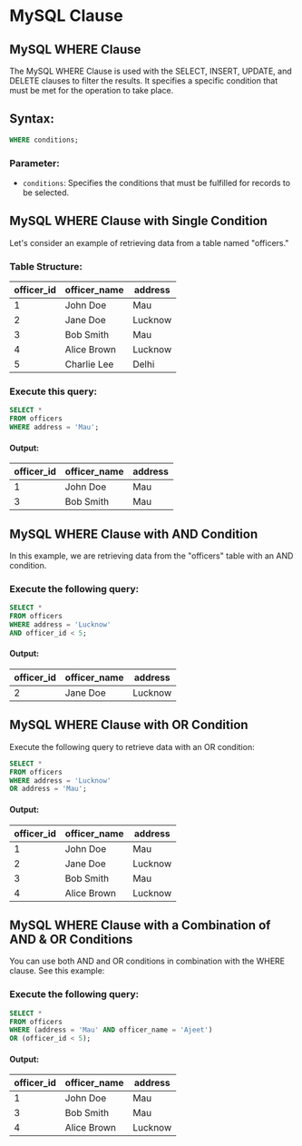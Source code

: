 # MySQL Clause
## MySQL WHERE Clause

The MySQL WHERE Clause is used with the SELECT, INSERT, UPDATE, and DELETE clauses to filter the results. It specifies a specific condition that must be met for the operation to take place.

## Syntax:

```sql
WHERE conditions;
```

### Parameter:

- `conditions`: Specifies the conditions that must be fulfilled for records to be selected.

## MySQL WHERE Clause with Single Condition

Let's consider an example of retrieving data from a table named "officers."

### Table Structure:

| officer_id | officer_name | address |
|------------|--------------|---------|
| 1          | John Doe     | Mau     |
| 2          | Jane Doe     | Lucknow |
| 3          | Bob Smith    | Mau     |
| 4          | Alice Brown  | Lucknow |
| 5          | Charlie Lee  | Delhi   |

### Execute this query:

```sql
SELECT *  
FROM officers  
WHERE address = 'Mau';
```

#### Output:

| officer_id | officer_name | address |
|------------|--------------|---------|
| 1          | John Doe     | Mau     |
| 3          | Bob Smith    | Mau     |

## MySQL WHERE Clause with AND Condition

In this example, we are retrieving data from the "officers" table with an AND condition.

### Execute the following query:

```sql
SELECT *  
FROM officers  
WHERE address = 'Lucknow'  
AND officer_id < 5;
```

#### Output:

| officer_id | officer_name | address |
|------------|--------------|---------|
| 2          | Jane Doe     | Lucknow |

## MySQL WHERE Clause with OR Condition

Execute the following query to retrieve data with an OR condition:

```sql
SELECT *  
FROM officers  
WHERE address = 'Lucknow'  
OR address = 'Mau';
```

#### Output:

| officer_id | officer_name | address |
|------------|--------------|---------|
| 1          | John Doe     | Mau     |
| 2          | Jane Doe     | Lucknow |
| 3          | Bob Smith    | Mau     |
| 4          | Alice Brown  | Lucknow |

## MySQL WHERE Clause with a Combination of AND & OR Conditions

You can use both AND and OR conditions in combination with the WHERE clause. See this example:

### Execute the following query:

```sql
SELECT *  
FROM officers  
WHERE (address = 'Mau' AND officer_name = 'Ajeet')  
OR (officer_id < 5);
```

#### Output:

| officer_id | officer_name | address |
|------------|--------------|---------|
| 1          | John Doe     | Mau     |
| 3          | Bob Smith    | Mau     |
| 4          | Alice Brown  | Lucknow |
```

